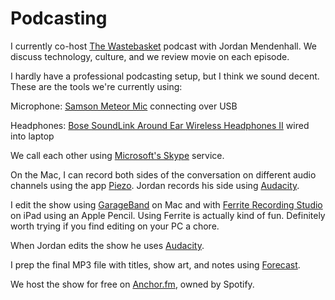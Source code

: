 # Podcasting

I currently co-host [The Wastebasket](http://wastebasketpodcast.com/) podcast with Jordan Mendenhall. We discuss technology, culture, and we review movie on each episode.

I hardly have a professional podcasting setup, but I think we sound decent. These are the tools we're currently using:

Microphone: [Samson Meteor Mic](https://www.amazon.com/Samson-Meteor-Studio-Condenser-Microphone/dp/B004MF39YS/ref=as_li_ss_tl?ie=UTF8&linkCode=ll1&tag=chrisltd-20&linkId=cd89772b08224f3814684032a4d54624&language=en_US) connecting over USB

Headphones: [Bose SoundLink Around Ear Wireless Headphones II](https://www.amazon.com/Bose-SoundLink-around-ear-wireless-headphones/dp/B0117RGG8E/ref=as_li_ss_tl?dchild=1&keywords=bose+quietcomfort+wireless&qid=1591816477&s=electronics&sr=1-4&linkCode=ll1&tag=chrisltd-20&linkId=53003237613ba135435d25e1acb682bd&language=en_US) wired into laptop

We call each other using [Microsoft's Skype](https://www.skype.com/) service.

On the Mac, I can record both sides of the conversation on different audio channels using the app [Piezo](https://rogueamoeba.com/piezo/). Jordan records his side using [Audacity](https://www.audacityteam.org/).

I edit the show using [GarageBand](https://www.apple.com/mac/garageband/) on Mac and with [Ferrite Recording Studio](https://www.wooji-juice.com/products/ferrite/) on iPad using an Apple Pencil. Using Ferrite is actually kind of fun. Definitely worth trying if you find editing on your PC a chore.

When Jordan edits the show he uses [Audacity](https://www.audacityteam.org/).

I prep the final MP3 file with titles, show art, and notes using [Forecast](https://overcast.fm/forecast).

We host the show for free on [Anchor.fm](https://anchor.fm/), owned by Spotify.



